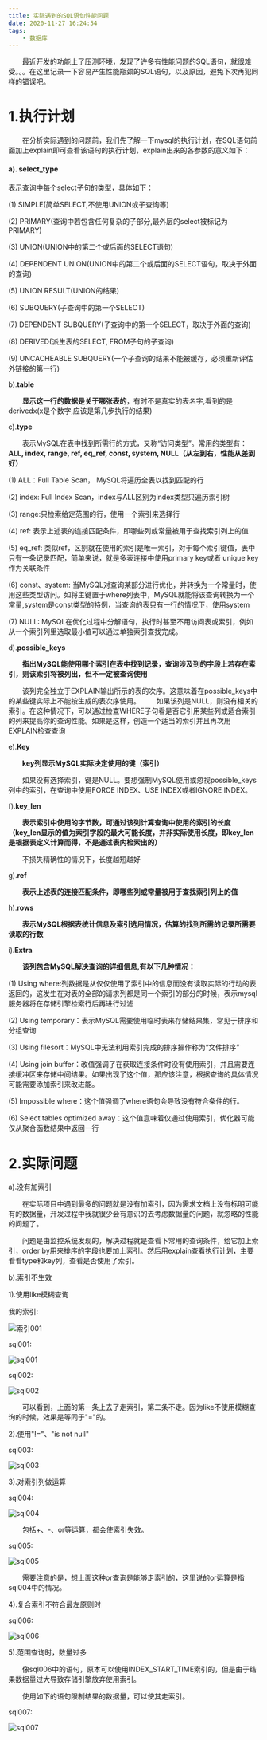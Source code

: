 ```yaml
---
title: 实际遇到的SQL语句性能问题
date: 2020-11-27 16:24:54
tags:
	- 数据库
---
```




&emsp;&emsp;最近开发的功能上了压测环境，发现了许多有性能问题的SQL语句，就很难受。。。在这里记录一下容易产生性能瓶颈的SQL语句，以及原因，避免下次再犯同样的错误吧。

# 1.执行计划

&emsp;&emsp;在分析实际遇到的问题前，我们先了解一下mysql的执行计划，在SQL语句前面加上explain即可查看该语句的执行计划，explain出来的各参数的意义如下：

#### a). **select_type**

表示查询中每个select子句的类型，具体如下：

(1) SIMPLE(简单SELECT,不使用UNION或子查询等)

(2) PRIMARY(查询中若包含任何复杂的子部分,最外层的select被标记为PRIMARY)

(3) UNION(UNION中的第二个或后面的SELECT语句)

(4) DEPENDENT UNION(UNION中的第二个或后面的SELECT语句，取决于外面的查询)

(5) UNION RESULT(UNION的结果)

(6) SUBQUERY(子查询中的第一个SELECT)

(7) DEPENDENT SUBQUERY(子查询中的第一个SELECT，取决于外面的查询)

(8) DERIVED(派生表的SELECT, FROM子句的子查询)

(9) UNCACHEABLE SUBQUERY(一个子查询的结果不能被缓存，必须重新评估外链接的第一行)

b).**table**

&emsp;&emsp;**显示这一行的数据是关于哪张表的**，有时不是真实的表名字,看到的是derivedx(x是个数字,应该是第几步执行的结果)

c).**type**

&emsp;&emsp;表示MySQL在表中找到所需行的方式，又称“访问类型”。常用的类型有： **ALL, index, range, ref, eq_ref, const, system, NULL（从左到右，性能从差到好）**

(1) ALL：Full Table Scan， MySQL将遍历全表以找到匹配的行

(2) index: Full Index Scan，index与ALL区别为index类型只遍历索引树

(3) range:只检索给定范围的行，使用一个索引来选择行

(4) ref: 表示上述表的连接匹配条件，即哪些列或常量被用于查找索引列上的值

(5) eq_ref: 类似ref，区别就在使用的索引是唯一索引，对于每个索引键值，表中只有一条记录匹配，简单来说，就是多表连接中使用primary key或者 unique key作为关联条件

(6) const、system: 当MySQL对查询某部分进行优化，并转换为一个常量时，使用这些类型访问。如将主键置于where列表中，MySQL就能将该查询转换为一个常量,system是const类型的特例，当查询的表只有一行的情况下，使用system

(7) NULL: MySQL在优化过程中分解语句，执行时甚至不用访问表或索引，例如从一个索引列里选取最小值可以通过单独索引查找完成。

d).**possible_keys**

&emsp;&emsp;**指出MySQL能使用哪个索引在表中找到记录，查询涉及到的字段上若存在索引，则该索引将被列出，但不一定被查询使用**

&emsp;&emsp;该列完全独立于EXPLAIN输出所示的表的次序。这意味着在possible_keys中的某些键实际上不能按生成的表次序使用。
&emsp;&emsp;如果该列是NULL，则没有相关的索引。在这种情况下，可以通过检查WHERE子句看是否它引用某些列或适合索引的列来提高你的查询性能。如果是这样，创造一个适当的索引并且再次用EXPLAIN检查查询

e).**Key**

&emsp;&emsp;**key列显示MySQL实际决定使用的键（索引）**

&emsp;&emsp;如果没有选择索引，键是NULL。要想强制MySQL使用或忽视possible_keys列中的索引，在查询中使用FORCE INDEX、USE INDEX或者IGNORE INDEX。

f).**key_len**

&emsp;&emsp;**表示索引中使用的字节数，可通过该列计算查询中使用的索引的长度（key_len显示的值为索引字段的最大可能长度，并非实际使用长度，即key_len是根据表定义计算而得，不是通过表内检索出的）**

&emsp;&emsp;不损失精确性的情况下，长度越短越好 

g).**ref**

&emsp;&emsp;**表示上述表的连接匹配条件，即哪些列或常量被用于查找索引列上的值**

h).**rows**

 &emsp;&emsp;**表示MySQL根据表统计信息及索引选用情况，估算的找到所需的记录所需要读取的行数**

i).**Extra**

&emsp;&emsp;**该列包含MySQL解决查询的详细信息,有以下几种情况：**

(1) Using where:列数据是从仅仅使用了索引中的信息而没有读取实际的行动的表返回的，这发生在对表的全部的请求列都是同一个索引的部分的时候，表示mysql服务器将在存储引擎检索行后再进行过滤

(2) Using temporary：表示MySQL需要使用临时表来存储结果集，常见于排序和分组查询

(3) Using filesort：MySQL中无法利用索引完成的排序操作称为“文件排序”

(4) Using join buffer：改值强调了在获取连接条件时没有使用索引，并且需要连接缓冲区来存储中间结果。如果出现了这个值，那应该注意，根据查询的具体情况可能需要添加索引来改进能。

(5) Impossible where：这个值强调了where语句会导致没有符合条件的行。

(6) Select tables optimized away：这个值意味着仅通过使用索引，优化器可能仅从聚合函数结果中返回一行



# 2.实际问题

a).没有加索引

&emsp;&emsp;在实际项目中遇到最多的问题就是没有加索引，因为需求文档上没有标明可能有的数据量，开发过程中我就很少会有意识的去考虑数据量的问题，就忽略的性能的问题了。

&emsp;&emsp;问题是由监控系统发现的，解决过程就是查看下常用的查询条件，给它加上索引，order by用来排序的字段也要加上索引。然后用explain查看执行计划，主要看看type和key列，查看是否使用了索引。

b).索引不生效

1).使用like模糊查询

我的索引:

![索引001](索引001.png)

sql001:

![sql001](sql001.png)

sql002:

![sql002](sql002.png)

&emsp;&emsp;可以看到，上面的第一条上去了走索引，第二条不走。因为like不使用模糊查询的时候，效果是等同于"="的。

2).使用"!="、"is not null"

sql003:

![sql003](sql003.png)

3).对索引列做运算

sql004:

![sql004](sql004.png)

&emsp;&emsp;包括+、-、or等运算，都会使索引失效。

sql005:

![sql005](sql005.png)

&emsp;&emsp;需要注意的是，想上面这种or查询是能够走索引的，这里说的or运算是指sql004中的情况。

4).复合索引不符合最左原则时

sql006:

![sql006](sql006.png)

5).范围查询时，数量过多

&emsp;&emsp;像sql006中的语句，原本可以使用INDEX_START_TIME索引的，但是由于结果数据量过大导致存储引擎放弃使用索引。

&emsp;&emsp;使用如下的语句限制结果的数据量，可以使其走索引。

sql007:

![sql007](sql007.png)